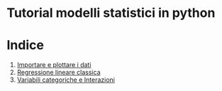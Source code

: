 # Tutorial modelli statistici in python

# Indice
1. [Importare e plottare i dati](/NoteBooks/Introduzione.ipynb)
2. [Regressione lineare classica](/NoteBooks/RegressioneLineareClassica.ipynb)
3. [Variabili categoriche e Interazioni](/NoteBooks/VariabiliCategoriche.ipynb)